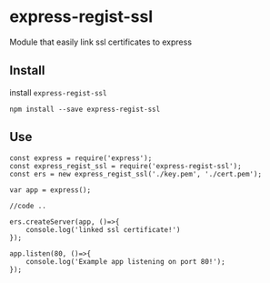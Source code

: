 # express-regist-ssl
Module that easily link ssl certificates to express

## Install

install `express-regist-ssl`

```
npm install --save express-regist-ssl
```

## Use

```
const express = require('express');
const express_regist_ssl = require('express-regist-ssl');
const ers = new express_regist_ssl('./key.pem', './cert.pem');

var app = express();  

//code ..

ers.createServer(app, ()=>{
    console.log('linked ssl certificate!')
});

app.listen(80, ()=>{
    console.log('Example app listening on port 80!');
});
```
